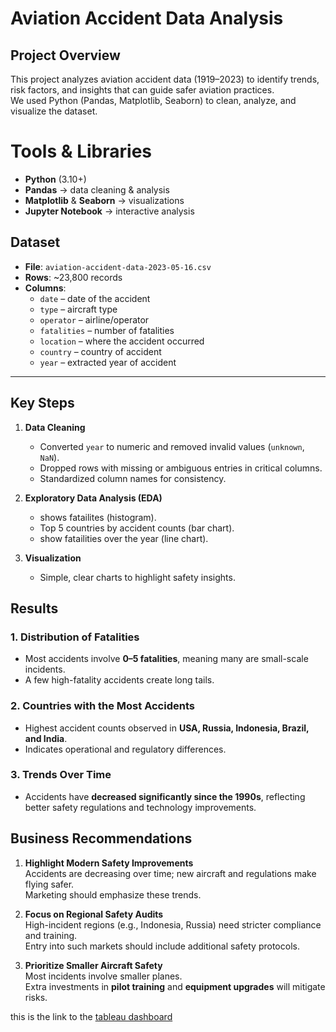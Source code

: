 #  Aviation Accident Data Analysis

##  Project Overview
This project analyzes aviation accident data (1919–2023) to identify trends, risk factors, and insights that can guide safer aviation practices.  
We used Python (Pandas, Matplotlib, Seaborn) to clean, analyze, and visualize the dataset.


# Tools & Libraries
- **Python** (3.10+)
- **Pandas** → data cleaning & analysis
- **Matplotlib** & **Seaborn** → visualizations
- **Jupyter Notebook** → interactive analysis


## Dataset
- **File**: `aviation-accident-data-2023-05-16.csv`  
- **Rows**: ~23,800 records  
- **Columns**:  
  - `date` – date of the accident  
  - `type` – aircraft type  
  - `operator` – airline/operator  
  - `fatalities` – number of fatalities  
  - `location` – where the accident occurred  
  - `country` – country of accident  
  - `year` – extracted year of accident  

---

## Key Steps
1. **Data Cleaning**
   - Converted `year` to numeric and removed invalid values (`unknown`, `NaN`).
   - Dropped rows with missing or ambiguous entries in critical columns.
   - Standardized column names for consistency.

2. **Exploratory Data Analysis (EDA)**
   - shows fatailites  (histogram).
   - Top 5 countries by accident counts (bar chart).
   - show fatailities over the year (line chart).

3. **Visualization**
   - Simple, clear charts to highlight safety insights.

## Results

### 1. Distribution of Fatalities
- Most accidents involve **0–5 fatalities**, meaning many are small-scale incidents.
- A few high-fatality accidents create long tails.

### 2. Countries with the Most Accidents
- Highest accident counts observed in **USA, Russia, Indonesia, Brazil, and India**.
- Indicates operational and regulatory differences.

### 3. Trends Over Time
- Accidents have **decreased significantly since the 1990s**, reflecting better safety regulations and technology improvements.

## Business Recommendations
1. **Highlight Modern Safety Improvements**  
   Accidents are decreasing over time; new aircraft and regulations make flying safer.  
   Marketing should emphasize these trends.

2. **Focus on Regional Safety Audits**  
   High-incident regions (e.g., Indonesia, Russia) need stricter compliance and training.  
   Entry into such markets should include additional safety protocols.

3. **Prioritize Smaller Aircraft Safety**  
   Most incidents involve smaller planes.  
   Extra investments in **pilot training** and **equipment upgrades** will mitigate risks.

this is the link to the [tableau dashboard](https://public.tableau.com/views/AviationAccident_17593162661470/AviationAccidents?:language=en-US&:sid=&:redirect=auth&:display_count=n&:origin=viz_share_link)








